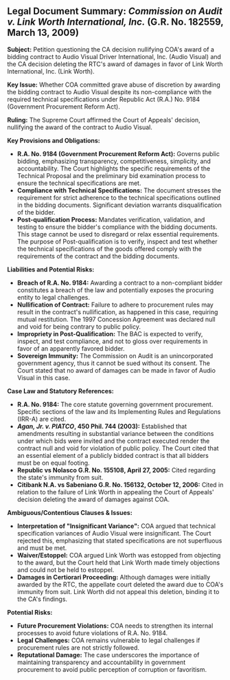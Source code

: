 ## Legal Document Summary: *Commission on Audit v. Link Worth International, Inc.* (G.R. No. 182559, March 13, 2009)

**Subject:** Petition questioning the CA decision nullifying COA's award of a bidding contract to Audio Visual Driver International, Inc. (Audio Visual) and the CA decision deleting the RTC's award of damages in favor of Link Worth International, Inc. (Link Worth).

**Key Issue:** Whether COA committed grave abuse of discretion by awarding the bidding contract to Audio Visual despite its non-compliance with the required technical specifications under Republic Act (R.A.) No. 9184 (Government Procurement Reform Act).

**Ruling:** The Supreme Court affirmed the Court of Appeals' decision, nullifying the award of the contract to Audio Visual.

**Key Provisions and Obligations:**

*   **R.A. No. 9184 (Government Procurement Reform Act):** Governs public bidding, emphasizing transparency, competitiveness, simplicity, and accountability. The Court highlights the specific requirements of the Technical Proposal and the preliminary bid examination process to ensure the technical specifications are met.
*   **Compliance with Technical Specifications:** The document stresses the requirement for strict adherence to the technical specifications outlined in the bidding documents. Significant deviation warrants disqualification of the bidder.
*   **Post-qualification Process:** Mandates verification, validation, and testing to ensure the bidder's compliance with the bidding documents. This stage cannot be used to disregard or relax essential requirements. The purpose of Post-qualification is to verify, inspect and test whether the technical specifications of the goods offered comply with the requirements of the contract and the bidding documents.

**Liabilities and Potential Risks:**

*   **Breach of R.A. No. 9184:** Awarding a contract to a non-compliant bidder constitutes a breach of the law and potentially exposes the procuring entity to legal challenges.
*   **Nullification of Contract:** Failure to adhere to procurement rules may result in the contract's nullification, as happened in this case, requiring mutual restitution. The 1997 Concession Agreement was declared null and void for being contrary to public policy.
*   **Impropriety in Post-Qualification:** The BAC is expected to verify, inspect, and test compliance, and not to gloss over requirements in favor of an apparently favored bidder.
*   **Sovereign Immunity:** The Commission on Audit is an unincorporated government agency, thus it cannot be sued without its consent. The Court stated that no award of damages can be made in favor of Audio Visual in this case.

**Case Law and Statutory References:**

*   **R.A. No. 9184:** The core statute governing government procurement. Specific sections of the law and its Implementing Rules and Regulations (IRR-A) are cited.
*   ***Agan, Jr. v. PIATCO*, 450 Phil. 744 (2003):** Established that amendments resulting in substantial variance between the conditions under which bids were invited and the contract executed render the contract null and void for violation of public policy. The Court cited that an essential element of a publicly bidded contract is that all bidders must be on equal footing.
*   **Republic vs Nolasco G.R. No. 155108, April 27, 2005:** Cited regarding the state's immunity from suit.
*   **Citibank N.A. vs Sabeniano G.R. No. 156132, October 12, 2006:** Cited in relation to the failure of Link Worth in appealing the Court of Appeals' decision deleting the award of damages against COA.

**Ambiguous/Contentious Clauses & Issues:**

*   **Interpretation of "Insignificant Variance":** COA argued that technical specification variances of Audio Visual were insignificant. The Court rejected this, emphasizing that stated specifications are not superfluous and must be met.
*   **Waiver/Estoppel:** COA argued Link Worth was estopped from objecting to the award, but the Court held that Link Worth made timely objections and could not be held to estoppel.
*   **Damages in Certiorari Proceeding:** Although damages were initially awarded by the RTC, the appellate court deleted the award due to COA's immunity from suit. Link Worth did not appeal this deletion, binding it to the CA's findings.

**Potential Risks:**

*   **Future Procurement Violations:** COA needs to strengthen its internal processes to avoid future violations of R.A. No. 9184.
*   **Legal Challenges:** COA remains vulnerable to legal challenges if procurement rules are not strictly followed.
*   **Reputational Damage:** The case underscores the importance of maintaining transparency and accountability in government procurement to avoid public perception of corruption or favoritism.
